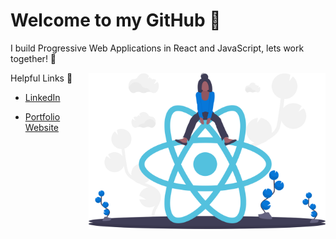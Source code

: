 # Welcome to my GitHub 👋


I build Progressive Web Applications in React and JavaScript, lets work together! :new_moon_with_face:

<img align="right" height="250" padding="20" margin="20" src="./undraw_react_y7wq.svg"> 


Helpful Links :link:
- [LinkedIn](https://www.linkedin.com/in/frank-mcnulty-591785151/)

- [Portfolio Website](https://mcnultyfrank.github.io/Portfolio-Website/)



